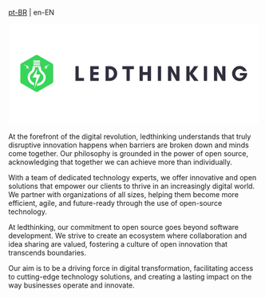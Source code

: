 [pt-BR](/profile/README.pt-BR.md) | en-EN

<div align="center">

![Ledthinking Logo](https://raw.githubusercontent.com/LedThinking/.github/main/.github/assets/logo.png)

</div>

At the forefront of the digital revolution, ledthinking understands that truly disruptive innovation happens when barriers are broken down and minds come together. Our philosophy is grounded in the power of open source, acknowledging that together we can achieve more than individually.

With a team of dedicated technology experts, we offer innovative and open solutions that empower our clients to thrive in an increasingly digital world. We partner with organizations of all sizes, helping them become more efficient, agile, and future-ready through the use of open-source technology.

At ledthinking, our commitment to open source goes beyond software development. We strive to create an ecosystem where collaboration and idea sharing are valued, fostering a culture of open innovation that transcends boundaries.

Our aim is to be a driving force in digital transformation, facilitating access to cutting-edge technology solutions, and creating a lasting impact on the way businesses operate and innovate.
